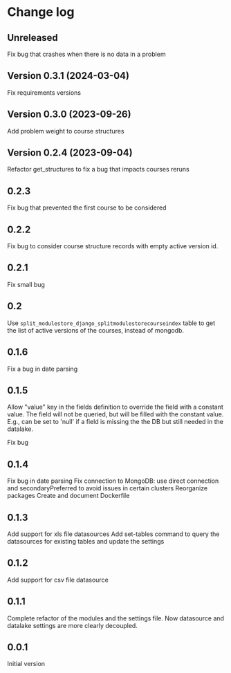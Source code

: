 # Change log

## Unreleased
Fix bug that crashes when there is no data in a problem

## Version 0.3.1 (2024-03-04)
Fix requirements versions

## Version 0.3.0 (2023-09-26)
Add problem weight to course structures

## Version 0.2.4 (2023-09-04)
Refactor get_structures to fix a bug that impacts courses reruns
## 0.2.3
Fix bug that prevented the first course to be considered
## 0.2.2
Fix bug to consider course structure records with empty active version id.
## 0.2.1
Fix small bug
## 0.2
Use `split_modulestore_django_splitmodulestorecourseindex` table
to get the list of active versions of the courses, instead of mongodb.
## 0.1.6
Fix a bug in date parsing
## 0.1.5
Allow "value" key in the fields definition to override the field with a constant value.
The field will not be queried, but will be filled with the constant value. 
E.g., can be set to 'null' if a field is missing the the DB but still needed in the datalake.

Fix bug
## 0.1.4
Fix bug in date parsing
Fix connection to MongoDB: use direct connection and secondaryPreferred to avoid issues in certain clusters
Reorganize packages
Create and document Dockerfile
## 0.1.3
Add support for xls file datasources
Add set-tables command to query the datasources for existing tables and update the settings
## 0.1.2
Add support for csv file datasource
## 0.1.1
Complete refactor of the modules and the settings file.
Now datasource and datalake settings are more clearly decoupled.
## 0.0.1
Initial version
